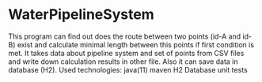 # WaterPipelineSystem
This program can find out does the route between two points (id-A and id-B) exist and calculate minimal length between this points if first condition is met.
It takes data about  pipeline system and set of points from CSV files and write down calculation results in other file. Also it can save data in database (H2).
Used technologies:
  java(11)
  maven
  H2 Database
  unit tests
  
